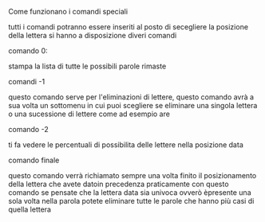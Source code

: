 Come funzionano i comandi speciali 

tutti i comandi potranno essere inseriti al posto di secegliere la posizione della lettera si hanno a disposizione diveri comandi

comando 0:

stampa la lista di tutte le possibili parole rimaste

comandi -1

questo comando serve per l'eliminazioni di lettere, questo comando avrà a sua volta un sottomenu in cui puoi scegliere se eliminare una singola lettera o una sucessione di lettere come ad esempio are

comando -2 

ti fa vedere le percentuali di possibilita delle lettere nella posizione data 

comando finale 

questo comando verrà richiamato sempre una volta finito il posizionamento della lettera che avete datoin precedenza praticamente con questo comando se pensate che la lettera data 
sia univoca ovverò èpresente una sola volta nella parola potete eliminare tutte le parole che hanno più casi di quella lettera
